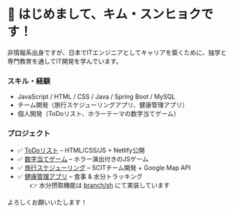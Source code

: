 # 👋 はじめまして、キム・スンヒョクです！


非情報系出身ですが、日本でITエンジニアとしてキャリアを築くために、独学と専門教育を通してIT開発を学んでいます。

### スキル・経験
- JavaScript / HTML / CSS / Java / Spring Boot / MySQL
- チーム開発（旅行スケジューリングアプリ、健康管理アプリ）
- 個人開発（ToDoリスト、ホラーテーマの数字当てゲーム）


### プロジェクト

- ✅ [ToDoリスト](https://github.com/Seunghyeok8745/todo_list) – HTML/CSS/JS + Netlify公開
- ✅ [数字当てゲーム](https://github.com/Seunghyeok8745/number-guess-game) – ホラー演出付きのJSゲーム
- ✅ [旅行スケジューリング](https://github.com/SCIT-46-B-4/business-server) – SCITチーム開発 + Google Map API
- ✅ [健康管理アプリ](https://github.com/ken-do-it/javaScript_group_pro_14) – 食事 & 水分トラッキング  
　　👉 水分摂取機能は [branch/sh](https://github.com/ken-do-it/javaScript_group_pro_14/tree/branch_sh) にて実装しています


よろしくお願いいたします！
